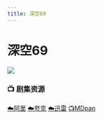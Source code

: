 ```yaml
---
title: 深空69
---
```


# 深空69
![](/assets/image/深空69.jpg)

### 📺 剧集资源

 [☁️阿里](https://www.alipan.com/s/tpCBtYZT922)  [☁️夸克](https://pan.quark.cn/s/7f8916368bf5)  [☁️迅雷](https://pan.xunlei.com/s/VO4DyvgpfDQ6WxaRVUeDb_m_A1?pwd=32hk#)  [📺MDpan](https://pan.mdsub.top/zh-CN/%E6%B7%B1%E7%A9%BA69/)
